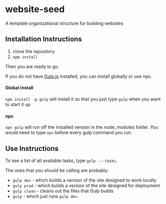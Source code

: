 # website-seed
A template organizational structure for building websites

## Installation Instructions
1. clone the repository
1. `npm install`

Then you are ready to go.

If you do not have [Gulp.js](https://gulpjs.com/) installed, you can install globally or use npx.

#### Global install
`npm install -g gulp` will install it so that you just type `gulp` when you want to start it up

#### npx
`npx gulp` will run off the installed version in the node_modules folder. 
You would need to type `npx` before every gulp command you run.

## Use Instructions

To see a list of all available tasks, type `gulp ---tasks`.

The ones that you should be calling are probably:

* `gulp dev` - which builds a version of the site designed to work locally
* `gulp prod` - which builds a version of the site designed for deployment
* `gulp clean` - cleans out the files that Gulp builds
* `gulp` - which just runs `gulp dev`
